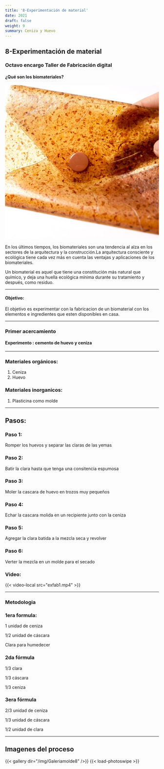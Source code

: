 ```yaml
---
title: '8-Experimentación de material'
date: 2021
draft: false
weight: 9
summary: Ceniza y Huevo
---
```


## 8-Experimentación de material

### Octavo encargo Taller de Fabricación digital

#### ¿Qué son los biomateriales?
![Molde](/img/central1.jpg
)

En los últimos tiempos, los biomateriales son una tendencia al alza en los sectores de la arquitectura y la construcción.La arquitectura consciente y ecológica tiene cada vez más en cuenta las ventajas y aplicaciones de los biomateriales.

Un biomaterial es aquel que tiene una constitución más natural que químico, y deja una huella ecológica mínima durante su tratamiento y después, como residuo.
_____________________________

#### Objetivo:

El objetivo es experimentar con la fabricacion de un biomaterial con los elementos e ingredientes que esten disponibles en casa.
_____________________________

### Primer acercamiento

#### Experimento : cemento de huevo y ceniza

_____________________________
### **Materiales orgánicos:**

1. Ceniza
2. Huevo

### **Materiales inorganicos:**
1. Plasticina como molde
_____________________________

## **Pasos:**

### **Paso 1:**
Romper los huevos y separar las claras de las yemas

### **Paso 2:**
Batir la clara hasta que tenga una consitencia espumosa

### **Paso 3:**
Moler la cascara de huevo en trozos muy pequeños

### **Paso 4:**
Echar la cascara molida en un recipiente junto con la ceniza

### **Paso 5:**
Agregar la clara batida a la mezcla seca y revolver

### **Paso 6:**
Verter la mezcla en un molde para el secado

### **Video:**

{{< video-local src="exfab1.mp4" >}}

_____________________________

### **Metodologia**

### **1era formula:**
1 unidad de ceniza

1/2 unidad de cáscara

Clara para humedecer

### **2da fórmula**
1/3 clara

1/3 cáscara

1/3 ceniza

### **3era fórmula**
2/3 unidad de ceniza

1/3 unidad de cáscara

1/2 unidad de clara
_____________________________

## **Imagenes del proceso**

{{< gallery dir="/img/Galeriamolde8" />}} {{< load-photoswipe >}}
